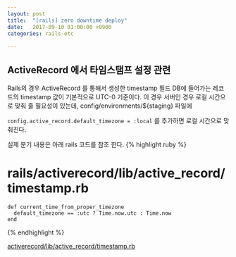 ```yaml
---
layout: post
title:  "[rails] zero downtime deploy"
date:   2017-09-10 01:00:00 +0900
categories: rails-etc

---
```

ActiveRecord 에서 타임스탬프 설정 관련
---------------------------------------------------

Rails의 경우 ActiveRecord 를 통해서 생성한 timestamp 필드 DB에 들어가는 레코드의 timestamp 값이 기본적으로
UTC-0 기준이다. 이 경우 서버인 경우 로컬 시간으로 맞춰 줄 필요성이 있는데, config/environments/${staging} 파일에

`config.active_record.default_timezone = :local` 를 추가하면 로컬 시간으로 맞춰진다.

실제 분기 내용은 아래 rails 코드를 참조 한다.
{% highlight ruby %}
# rails/activerecord/lib/active_record/timestamp.rb
    def current_time_from_proper_timezone
      default_timezone == :utc ? Time.now.utc : Time.now
    end
{% endhighlight %}

[activerecord/lib/active_record/timestamp.rb](https://github.com/rails/rails/blob/cfb1e4dfd8813d3d5c75a15a750b3c53eebdea65/activerecord/lib/active_record/timestamp.rb)






